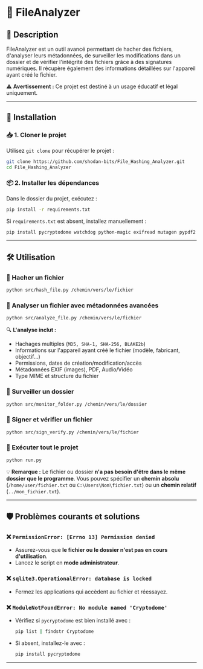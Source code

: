 # 📂 FileAnalyzer

## 📌 Description
FileAnalyzer est un outil avancé permettant de hacher des fichiers, d'analyser leurs métadonnées, de surveiller les modifications dans un dossier et de vérifier l'intégrité des fichiers grâce à des signatures numériques. Il récupère également des informations détaillées sur l'appareil ayant créé le fichier.

⚠️ **Avertissement :** Ce projet est destiné à un usage éducatif et légal uniquement.

---

## 🚀 Installation

### 📥 1. Cloner le projet
Utilisez `git clone` pour récupérer le projet :
```bash
git clone https://github.com/shodan-bits/File_Hashing_Analyzer.git
cd File_Hashing_Analyzer
```

### 📦 2. Installer les dépendances
Dans le dossier du projet, exécutez :
```bash
pip install -r requirements.txt
```
Si `requirements.txt` est absent, installez manuellement :
```bash
pip install pycryptodome watchdog python-magic exifread mutagen pypdf2
```

---

## 🛠️ Utilisation

### 🔹 Hacher un fichier
```bash
python src/hash_file.py /chemin/vers/le/fichier
```

### 🔹 Analyser un fichier avec métadonnées avancées
```bash
python src/analyze_file.py /chemin/vers/le/fichier
```

🔍 **L'analyse inclut :**
- Hachages multiples (`MD5, SHA-1, SHA-256, BLAKE2b`)
- Informations sur l'appareil ayant créé le fichier (modèle, fabricant, objectif...)
- Permissions, dates de création/modification/accès
- Métadonnées EXIF (images), PDF, Audio/Vidéo
- Type MIME et structure du fichier

### 🔹 Surveiller un dossier
```bash
python src/monitor_folder.py /chemin/vers/le/dossier
```

### 🔹 Signer et vérifier un fichier
```bash
python src/sign_verify.py /chemin/vers/le/fichier
```

### 🔹 Exécuter tout le projet
```bash
python run.py
```

💡 **Remarque :** Le fichier ou dossier **n'a pas besoin d'être dans le même dossier que le programme**. Vous pouvez spécifier un **chemin absolu** (`/home/user/fichier.txt` ou `C:\Users\Nom\fichier.txt`) ou un **chemin relatif** (`../mon_fichier.txt`).

---

## 🛡️ Problèmes courants et solutions

### ❌ `PermissionError: [Errno 13] Permission denied`
- Assurez-vous que **le fichier ou le dossier n'est pas en cours d'utilisation**.
- Lancez le script en **mode administrateur**.

### ❌ `sqlite3.OperationalError: database is locked`
- Fermez les applications qui accèdent au fichier et réessayez.

### ❌ `ModuleNotFoundError: No module named 'Cryptodome'`
- Vérifiez si `pycryptodome` est bien installé avec :
  ```bash
  pip list | findstr Cryptodome
  ```
- Si absent, installez-le avec :
  ```bash
  pip install pycryptodome
  ```

---



